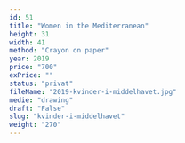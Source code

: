 ```yaml
---
id: 51
title: "Women in the Mediterranean"
height: 31
width: 41
method: "Crayon on paper"
year: 2019
price: "700"
exPrice: ""
status: "privat"
fileName: "2019-kvinder-i-middelhavet.jpg"
medie: "drawing"
draft: "False"
slug: "kvinder-i-middelhavet"
weight: "270"
---
```

